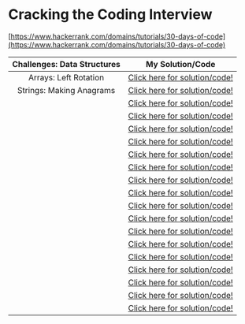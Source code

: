# Cracking the Coding Interview

[https://www.hackerrank.com/domains/tutorials/30-days-of-code](https://www.hackerrank.com/domains/tutorials/30-days-of-code)

|    **Challenges: Data Structures**   |    **My Solution/Code**        |
|:------------------------------------:|:------------------------------:|
| Arrays: Left Rotation                | [Click here for solution/code!](https://github.com/marwin-ko/competitive_programming/blob/master/HackerRank/Cracking_the_Coding_Interview/arrays_left_rotation.md)|
| Strings: Making Anagrams              | [Click here for solution/code!]()|
|                     | [Click here for solution/code!]()|
|                     | [Click here for solution/code!]()|
|                     | [Click here for solution/code!]()|
|                     | [Click here for solution/code!]()|
|                     | [Click here for solution/code!]()|
|                     | [Click here for solution/code!]()|
|                     | [Click here for solution/code!]()|
|                     | [Click here for solution/code!]()|
|                     | [Click here for solution/code!]()|
|                     | [Click here for solution/code!]()|
|                     | [Click here for solution/code!]()|
|                     | [Click here for solution/code!]()|
|                     | [Click here for solution/code!]()|
|                     | [Click here for solution/code!]()|
|                     | [Click here for solution/code!]()|
|                     | [Click here for solution/code!]()|
|                     | [Click here for solution/code!]()|